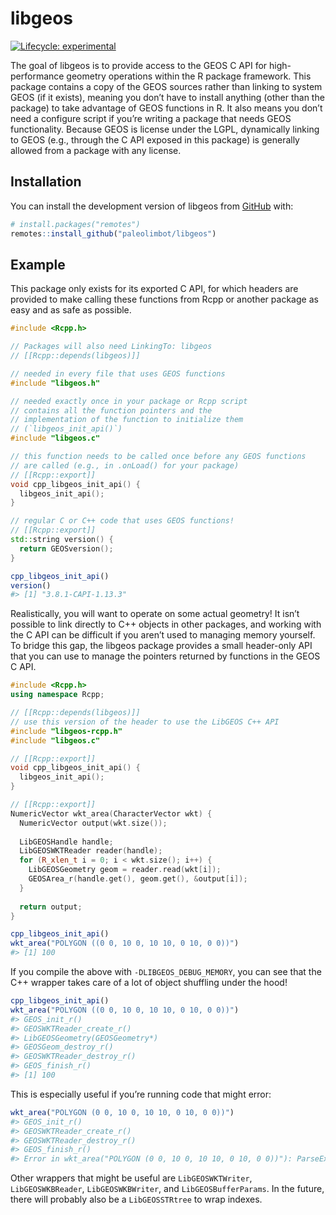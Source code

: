 
<!-- README.md is generated from README.Rmd. Please edit that file -->

# libgeos

<!-- badges: start -->

[![Lifecycle:
experimental](https://img.shields.io/badge/lifecycle-experimental-orange.svg)](https://www.tidyverse.org/lifecycle/#experimental)
<!-- badges: end -->

The goal of libgeos is to provide access to the GEOS C API for
high-performance geometry operations within the R package framework.
This package contains a copy of the GEOS sources rather than linking to
system GEOS (if it exists), meaning you don’t have to install anything
(other than the package) to take advantage of GEOS functions in R. It
also means you don’t need a configure script if you’re writing a package
that needs GEOS functionality. Because GEOS is license under the LGPL,
dynamically linking to GEOS (e.g., through the C API exposed in this
package) is generally allowed from a package with any license.

## Installation

You can install the development version of libgeos from
[GitHub](https://github.com/) with:

``` r
# install.packages("remotes")
remotes::install_github("paleolimbot/libgeos")
```

## Example

This package only exists for its exported C API, for which headers are
provided to make calling these functions from Rcpp or another package as
easy and as safe as possible.

``` cpp
#include <Rcpp.h>

// Packages will also need LinkingTo: libgeos
// [[Rcpp::depends(libgeos)]]

// needed in every file that uses GEOS functions
#include "libgeos.h"

// needed exactly once in your package or Rcpp script
// contains all the function pointers and the
// implementation of the function to initialize them
// (`libgeos_init_api()`)
#include "libgeos.c"

// this function needs to be called once before any GEOS functions
// are called (e.g., in .onLoad() for your package)
// [[Rcpp::export]]
void cpp_libgeos_init_api() {
  libgeos_init_api();
}

// regular C or C++ code that uses GEOS functions!
// [[Rcpp::export]]
std::string version() {
  return GEOSversion();
}
```

``` r
cpp_libgeos_init_api()
version()
#> [1] "3.8.1-CAPI-1.13.3"
```

Realistically, you will want to operate on some actual geometry\! It
isn’t possible to link directly to C++ objects in other packages, and
working with the C API can be difficult if you aren’t used to managing
memory yourself. To bridge this gap, the libgeos package provides a
small header-only API that you can use to manage the pointers returned
by functions in the GEOS C API.

``` cpp
#include <Rcpp.h>
using namespace Rcpp;

// [[Rcpp::depends(libgeos)]]
// use this version of the header to use the LibGEOS C++ API
#include "libgeos-rcpp.h" 
#include "libgeos.c"

// [[Rcpp::export]]
void cpp_libgeos_init_api() {
  libgeos_init_api();
}

// [[Rcpp::export]]
NumericVector wkt_area(CharacterVector wkt) {
  NumericVector output(wkt.size());
  
  LibGEOSHandle handle;
  LibGEOSWKTReader reader(handle);
  for (R_xlen_t i = 0; i < wkt.size(); i++) {
    LibGEOSGeometry geom = reader.read(wkt[i]);
    GEOSArea_r(handle.get(), geom.get(), &output[i]);
  }
  
  return output;
}
```

``` r
cpp_libgeos_init_api()
wkt_area("POLYGON ((0 0, 10 0, 10 10, 0 10, 0 0))")
#> [1] 100
```

If you compile the above with `-DLIBGEOS_DEBUG_MEMORY`, you can see that
the C++ wrapper takes care of a lot of object shuffling under the hood\!

``` r
cpp_libgeos_init_api()
wkt_area("POLYGON ((0 0, 10 0, 10 10, 0 10, 0 0))")
#> GEOS_init_r()
#> GEOSWKTReader_create_r()
#> LibGEOSGeometry(GEOSGeometry*)
#> GEOSGeom_destroy_r()
#> GEOSWKTReader_destroy_r()
#> GEOS_finish_r()
#> [1] 100
```

This is especially useful if you’re running code that might error:

``` r
wkt_area("POLYGON (0 0, 10 0, 10 10, 0 10, 0 0))")
#> GEOS_init_r()
#> GEOSWKTReader_create_r()
#> GEOSWKTReader_destroy_r()
#> GEOS_finish_r()
#> Error in wkt_area("POLYGON (0 0, 10 0, 10 10, 0 10, 0 0))"): ParseException: Expected word but encountered number: '0'
```

Other wrappers that might be useful are `LibGEOSWKTWriter`,
`LibGEOSWKBReader`, `LibGEOSWKBWriter`, and `LibGEOSBufferParams`. In
the future, there will probably also be a `LibGEOSSTRtree` to wrap
indexes.
